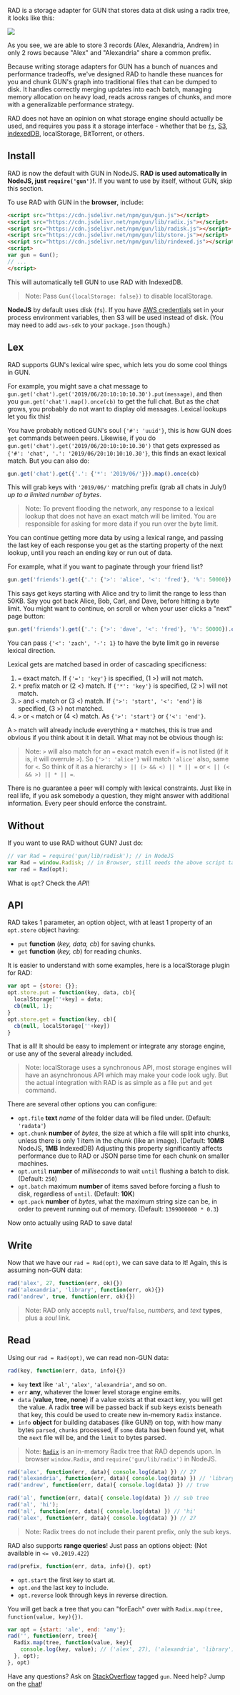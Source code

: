 RAD is a storage adapter for GUN that stores data at disk using a radix tree, it looks like this:

![](https://gun.eco/see/radix.gif)

As you see, we are able to store 3 records (Alex, Alexandria, Andrew) in only 2 rows because "Alex" and "Alexandria" share a common prefix.

Because writing storage adapters for GUN has a bunch of nuances and performance tradeoffs, we've designed RAD to handle these nuances for you and chunk GUN's graph into traditional files that can be dumped to disk. It handles correctly merging updates into each batch, managing memory allocation on heavy load, reads across ranges of chunks, and more with a generalizable performance strategy.

RAD does not have an opinion on what storage engine should actually be used, and requires you pass it a storage interface - whether that be [`fs`](https://github.com/amark/gun/blob/master/lib/rfs.js), [S3](https://github.com/amark/gun/blob/master/lib/rs3.js), [indexedDB](https://github.com/amark/gun/blob/master/lib/rindexed.js), localStorage, BitTorrent, or others.

 ## Install

RAD is now the default with GUN in NodeJS. **RAD is used automatically in NodeJS, just `require('gun')`!**. If you want to use by itself, without GUN, skip this section.

To use RAD with GUN in the **browser**, include:

```html
<script src="https://cdn.jsdelivr.net/npm/gun/gun.js"></script>
<script src="https://cdn.jsdelivr.net/npm/gun/lib/radix.js"></script>
<script src="https://cdn.jsdelivr.net/npm/gun/lib/radisk.js"></script>
<script src="https://cdn.jsdelivr.net/npm/gun/lib/store.js"></script>
<script src="https://cdn.jsdelivr.net/npm/gun/lib/rindexed.js"></script>
<script>
var gun = Gun();
// ...
</script>
```

This will automatically tell GUN to use RAD with IndexedDB.

 > Note: Pass `Gun({localStorage: false})` to disable localStorage.

**NodeJS** by default uses disk (`fs`). If you have [AWS credentials](Using-Amazon-S3-for-Storage) set in your process environment variables, then S3 will be used instead of disk. (You may need to add `aws-sdk` to your `package.json` though.)

 ## Lex

RAD supports GUN's lexical wire spec, which lets you do some cool things in GUN.

For example, you might save a chat message to `gun.get('chat').get('2019/06/20:10:10:10.30').put(message)`, and then you `gun.get('chat').map().once(cb)` to get the full chat. But as the chat grows, you probably do not want to display old messages. Lexical lookups let you fix this!

You have probably noticed GUN's soul `{'#': 'uuid'}`, this is how GUN does `get` commands between peers. Likewise, if you do `gun.get('chat').get('2019/06/20:10:10:10.30')` that gets expressed as `{'#': 'chat', '.': '2019/06/20:10:10:10.30'}`, this finds an exact lexical match. But you can also do:

```javascript
gun.get('chat').get({'.': {'*': '2019/06/'}}).map().once(cb)
```

This will grab keys with `'2019/06/'` matching prefix (grab all chats in July!) *up to a limited number of bytes*.

 > Note: To prevent flooding the network, any response to a lexical lookup that does not have an exact match will be limited. You are responsible for asking for more data if you run over the byte limit.

You can continue getting more data by using a lexical range, and passing the last key of each response you get as the starting property of the next lookup, until you reach an ending key or run out of data.

For example, what if you want to paginate through your friend list?

```javascript
gun.get('friends').get({'.': {'>': 'alice', '<': 'fred'}, '%': 50000}).once().map().once(cb)
```

This says get keys starting with Alice and try to limit the range to less than 50KB. Say you got back Alice, Bob, Carl, and Dave, before hitting a byte limit. You might want to continue, on scroll or when your user clicks a "next" page button:

```javascript
gun.get('friends').get({'.': {'>': 'dave', '<': 'fred'}, '%': 50000}).once().map().once(cb)
```

You can pass `{'<': 'zach', '-': 1}` to have the byte limit go in reverse lexical direction.

Lexical gets are matched based in order of cascading specificness:

 1. `=` exact match. If `{'=': 'key'}` is specified, (1 >) will not match.
 2. `*` prefix match or (2 <) match. If `{'*': 'key'}` is specified, (2 >) will not match.
 3. `>` and `<` match or (3 <) match. If `{'>': 'start', '<': 'end'}` is specified, (3 >) not matched.
 4. `>` or `<` match or (4 <) match. As `{'>': 'start'}` or `{'<': 'end'}`.

A `>` match will already include everything a `*` matches, this is true and obvious if you think about it in detail. What may not be obvious though is:

 > Note: `>` will also match for an `=` exact match even if `=` is not listed (if it is, it will overrule `>`). So `{'>': 'alice'}` will match `'alice'` also, same for `<`. So think of it as a hierarchy `> || (> && <) || * || =` or `< || (< && >) || * || =`.

There is no guarantee a peer will comply with lexical constraints. Just like in real life, if you ask somebody a question, they might answer with additional information. Every peer should enforce the constraint.

 ## Without

If you want to use RAD without GUN? Just do:

```javascript
// var Rad = require('gun/lib/radisk'); // in NodeJS
var Rad = window.Radisk; // in Browser, still needs the above script tags.
var rad = Rad(opt);
```

What is `opt`? Check the *API*!

 ## API

RAD takes 1 parameter, an option object, with at least 1 property of an `opt.store` object having:

 - `put` **function** (*key, data, cb*) for saving chunks.
 - `get` **function** (*key, cb*) for reading chunks.

It is easier to understand with some examples, here is a localStorage plugin for RAD:

```javascript
var opt = {store: {}};
opt.store.put = function(key, data, cb){
  localStorage[''+key] = data;
  cb(null, 1);
}
opt.store.get = function(key, cb){
  cb(null, localStorage[''+key])
}
```

That is all! It should be easy to implement or integrate any storage engine, or use any of the several already included.

 > Note: localStorage uses a synchronous API, most storage engines will have an asynchronous API which may make your code look ugly. But the actual integration with RAD is as simple as a file `put` and `get` command.

There are several other options you can configure:

 - `opt.file` **text** *name* of the folder data will be filed under. (Default: `'radata'`) 
 - `opt.chunk` **number** of *bytes*, the size at which a file will split into chunks, unless there is only 1 item in the chunk (like an image). (Default: **10MB** NodeJS, **1MB** IndexedDB) Adjusting this property significantly affects performance due to RAD or JSON parse time for each chunk on smaller machines.
 - `opt.until` **number** of *milliseconds* to wait `until` flushing a batch to disk. (Default: `250`)
 - `opt.batch` maximum **number** of items saved before forcing a flush to disk, regardless of `until`. (Default: **10K**)
 - `opt.pack` **number** of *bytes*, what the maximum string size can be, in order to prevent running out of memory. (Default: `1399000000 * 0.3`)

Now onto actually using RAD to save data!

 ## Write

Now that we have our `rad = Rad(opt)`, we can save data to it! Again, this is assuming non-GUN data:

```javascript
rad('alex', 27, function(err, ok){})
rad('alexandria', 'library', function(err, ok){})
rad('andrew', true, function(err, ok){})
```

 > Note: RAD only accepts `null`, `true`/`false`, *numbers*, and *text* **types**, plus a *soul* link.

 ## Read

Using our `rad = Rad(opt)`, we can read non-GUN data:


```javascript
rad(key, function(err, data, info){})
```

 - `key` **text** like `'al'`, `'alex'`, `'alexandria'`, and so on.
 - `err` **any**, whatever the lower level storage engine emits.
 - `data` (**value, tree, none**) if a value exists at that exact key, you will get the value. A radix **tree** will be passed back if sub keys exists beneath that key, this could be used to create new in-memory `Radix` instance.
 - `info` **object** for building databases (like GUN!) on top, with how many bytes `parsed`, `chunks` processed, if `some` data has been found yet, what the `next` file will be, and the `limit` to bytes parsed.

 > Note: [`Radix`](https://github.com/amark/gun/blob/master/lib/radix.js) is an in-memory Radix tree that RAD depends upon. In browser `window.Radix`, and `require('gun/lib/radix')` in NodeJS.


```javascript
rad('alex', function(err, data){ console.log(data) }) // 27
rad('alexandria', function(err, data){ console.log(data) }) // 'library'
rad('andrew', function(err, data){ console.log(data) }) // true

rad('al', function(err, data){ console.log(data) }) // sub tree
rad('al', 'hi');
rad('al', function(err, data){ console.log(data) }) // 'hi'
rad('alex', function(err, data){ console.log(data) }) // 27
```

 > Note: Radix trees do not include their parent prefix, only the sub keys.

RAD also supports **range queries**! Just pass an options object: (Not available in `<= v0.2019.422`)

```javascript
rad(prefix, function(err, data, info){}, opt)
```

 - `opt.start` the first key to start at.
 - `opt.end` the last key to include.
 - `opt.reverse` look through keys in reverse direction.

You will get back a tree that you can "forEach" over with `Radix.map(tree, function(value, key){})`.

```javascript
var opt = {start: 'ale', end: 'amy'};
rad('', function(err, tree){
  Radix.map(tree, function(value, key){
    console.log(key, value); // ('alex', 27), ('alexandria', 'library')
  }, opt);
}, opt) 
```

Have any questions? Ask on [StackOverflow](https://stackoverflow.com/questions/tagged/gun) tagged `gun`. Need help? Jump on the [chat](https://gitter.im/amark/gun)!